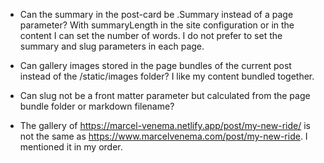 

- Can the summary in the post-card be .Summary instead of a page parameter? With summaryLength in the site configuration or <!--more--> in the content I can set the number of words. I do not prefer to set the summary and slug parameters in each page.

- Can gallery images stored in the page bundles of the current post instead of the /static/images folder? I like my content bundled together.

- Can slug not be a front matter parameter but calculated from the page bundle folder or markdown filename? 

- The gallery of https://marcel-venema.netlify.app/post/my-new-ride/ is not the same as https://www.marcelvenema.com/post/my-new-ride. I mentioned it in my order.